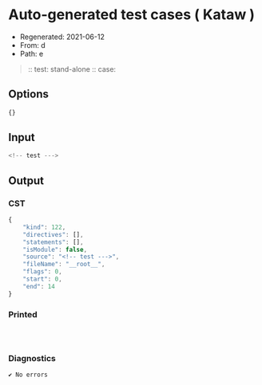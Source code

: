 # Auto-generated test cases ( Kataw )
- Regenerated: 2021-06-12
- From: d
- Path: e
> :: test: stand-alone
> :: case: <!-- test --->
## Options

`````js
{}
`````
## Input

`````js
<!-- test --->
`````
## Output

### CST

```javascript
{
    "kind": 122,
    "directives": [],
    "statements": [],
    "isModule": false,
    "source": "<!-- test --->",
    "fileName": "__root__",
    "flags": 0,
    "start": 0,
    "end": 14
}
```

### Printed

```javascript

  
```

### Diagnostics

```javascript
✔ No errors
```

